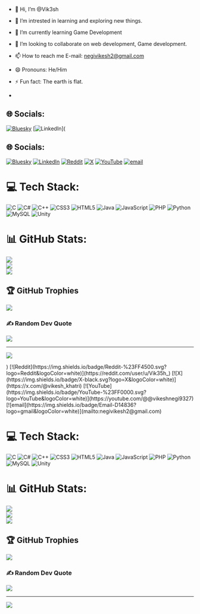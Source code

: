 - 👋 Hi, I’m @Vik3sh
- 👀 I’m intrested in learning and exploring new things.
- 🌱 I’m currently learning Game Development
- 💞️ I’m looking to collaborate on web development, Game development.
- 📫 How to reach me E-mail: negivikesh2@gmail.com
- 😄 Pronouns: He/Him
- ⚡ Fun fact: The earth is flat.

- 
## 🌐 Socials:
[![Bluesky](https://img.shields.io/badge/bluesky-0285FF?style=for-the-badge&logo=bluesky&logoColor=%23FFFFFF)](https://bsky.app/profile/Vik3sh) [![LinkedIn](https://img.shields.io/badge/LinkedIn-%230077B5.svg?logo=linkedin&logoColor=white)](
## 🌐 Socials:
[![Bluesky](https://img.shields.io/badge/bluesky-0285FF?style=for-the-badge&logo=bluesky&logoColor=%23FFFFFF)](https://bsky.app/profile/Vik3sh) [![LinkedIn](https://img.shields.io/badge/LinkedIn-%230077B5.svg?logo=linkedin&logoColor=white)](linkedin.com/in/vikesh-negi-9a895128a/) [![Reddit](https://img.shields.io/badge/Reddit-%23FF4500.svg?logo=Reddit&logoColor=white)](https://reddit.com/user/u/Vik35h_) [![X](https://img.shields.io/badge/X-black.svg?logo=X&logoColor=white)](https://x.com/@vikesh_khatri) [![YouTube](https://img.shields.io/badge/YouTube-%23FF0000.svg?logo=YouTube&logoColor=white)](https://youtube.com/@@vikeshnegi9327) [![email](https://img.shields.io/badge/Email-D14836?logo=gmail&logoColor=white)](mailto:negivikesh2@gmail.com) 

# 💻 Tech Stack:
![C](https://img.shields.io/badge/c-%2300599C.svg?style=for-the-badge&logo=c&logoColor=white) ![C#](https://img.shields.io/badge/c%23-%23239120.svg?style=for-the-badge&logo=csharp&logoColor=white) ![C++](https://img.shields.io/badge/c++-%2300599C.svg?style=for-the-badge&logo=c%2B%2B&logoColor=white) ![CSS3](https://img.shields.io/badge/css3-%231572B6.svg?style=for-the-badge&logo=css3&logoColor=white) ![HTML5](https://img.shields.io/badge/html5-%23E34F26.svg?style=for-the-badge&logo=html5&logoColor=white) ![Java](https://img.shields.io/badge/java-%23ED8B00.svg?style=for-the-badge&logo=openjdk&logoColor=white) ![JavaScript](https://img.shields.io/badge/javascript-%23323330.svg?style=for-the-badge&logo=javascript&logoColor=%23F7DF1E) ![PHP](https://img.shields.io/badge/php-%23777BB4.svg?style=for-the-badge&logo=php&logoColor=white) ![Python](https://img.shields.io/badge/python-3670A0?style=for-the-badge&logo=python&logoColor=ffdd54) ![MySQL](https://img.shields.io/badge/mysql-4479A1.svg?style=for-the-badge&logo=mysql&logoColor=white) ![Unity](https://img.shields.io/badge/unity-%23000000.svg?style=for-the-badge&logo=unity&logoColor=white)
# 📊 GitHub Stats:
![](https://github-readme-stats.vercel.app/api?username=Vik3sh&theme=dark&hide_border=false&include_all_commits=true&count_private=true)<br/>
![](https://nirzak-streak-stats.vercel.app/?user=Vik3sh&theme=dark&hide_border=false)<br/>
![](https://github-readme-stats.vercel.app/api/top-langs/?username=Vik3sh&theme=dark&hide_border=false&include_all_commits=true&count_private=true&layout=compact)

## 🏆 GitHub Trophies
![](https://github-profile-trophy.vercel.app/?username=Vik3sh&theme=radical&no-frame=false&no-bg=false&margin-w=4)

### ✍️ Random Dev Quote
![](https://quotes-github-readme.vercel.app/api?type=horizontal&theme=radical)

---
[![](https://visitcount.itsvg.in/api?id=Vik3sh&icon=0&color=0)](https://visitcount.itsvg.in)

<!-- Proudly created with GPRM ( https://gprm.itsvg.in ) -->) [![Reddit](https://img.shields.io/badge/Reddit-%23FF4500.svg?logo=Reddit&logoColor=white)](https://reddit.com/user/u/Vik35h_) [![X](https://img.shields.io/badge/X-black.svg?logo=X&logoColor=white)](https://x.com/@vikesh_khatri) [![YouTube](https://img.shields.io/badge/YouTube-%23FF0000.svg?logo=YouTube&logoColor=white)](https://youtube.com/@@vikeshnegi9327) [![email](https://img.shields.io/badge/Email-D14836?logo=gmail&logoColor=white)](mailto:negivikesh2@gmail.com) 

# 💻 Tech Stack:
![C](https://img.shields.io/badge/c-%2300599C.svg?style=for-the-badge&logo=c&logoColor=white) ![C#](https://img.shields.io/badge/c%23-%23239120.svg?style=for-the-badge&logo=csharp&logoColor=white) ![C++](https://img.shields.io/badge/c++-%2300599C.svg?style=for-the-badge&logo=c%2B%2B&logoColor=white) ![CSS3](https://img.shields.io/badge/css3-%231572B6.svg?style=for-the-badge&logo=css3&logoColor=white) ![HTML5](https://img.shields.io/badge/html5-%23E34F26.svg?style=for-the-badge&logo=html5&logoColor=white) ![Java](https://img.shields.io/badge/java-%23ED8B00.svg?style=for-the-badge&logo=openjdk&logoColor=white) ![JavaScript](https://img.shields.io/badge/javascript-%23323330.svg?style=for-the-badge&logo=javascript&logoColor=%23F7DF1E) ![PHP](https://img.shields.io/badge/php-%23777BB4.svg?style=for-the-badge&logo=php&logoColor=white) ![Python](https://img.shields.io/badge/python-3670A0?style=for-the-badge&logo=python&logoColor=ffdd54) ![MySQL](https://img.shields.io/badge/mysql-4479A1.svg?style=for-the-badge&logo=mysql&logoColor=white) ![Unity](https://img.shields.io/badge/unity-%23000000.svg?style=for-the-badge&logo=unity&logoColor=white)
# 📊 GitHub Stats:
![](https://github-readme-stats.vercel.app/api?username=Vik3sh&theme=dark&hide_border=false&include_all_commits=true&count_private=true)<br/>
![](https://nirzak-streak-stats.vercel.app/?user=Vik3sh&theme=dark&hide_border=false)<br/>
![](https://github-readme-stats.vercel.app/api/top-langs/?username=Vik3sh&theme=dark&hide_border=false&include_all_commits=true&count_private=true&layout=compact)

## 🏆 GitHub Trophies
![](https://github-profile-trophy.vercel.app/?username=Vik3sh&theme=radical&no-frame=false&no-bg=false&margin-w=4)

### ✍️ Random Dev Quote
![](https://quotes-github-readme.vercel.app/api?type=horizontal&theme=radical)

---
[![](https://visitcount.itsvg.in/api?id=Vik3sh&icon=0&color=0)](https://visitcount.itsvg.in)

<!-- Proudly created with GPRM ( https://gprm.itsvg.in ) -->

<!---
Vik3sh/Vik3sh is a ✨ special ✨ repository because its `README.md` (this file) appears on your GitHub profile.
You can click the Preview link to take a look at your changes.
--->
